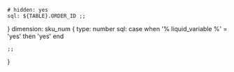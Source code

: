     # hidden: yes
    sql: ${TABLE}.ORDER_ID ;;
  }
  dimension: sku_num { type: number sql: case when '% liquid_variable %' = 'yes' then 'yes' end

    ;;

  }
